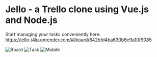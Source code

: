 # Jello - a Trello clone using Vue.js and Node.js

Start managing your tasks conveniently here: <br> https://jello-i4lp.onrender.com/#/board/642bfd4ba630b6e9a10f9085

![Board](https://github.com/OriTeicher/Jello/assets/119428349/e0ce9b83-66d2-4bfe-a808-8774fcba3e87)
![Task](https://github.com/OriTeicher/Jello/assets/119428349/b01db122-0d7d-441b-9c1d-0f22c7faef35)
![Mobile](https://github.com/OriTeicher/Jello/assets/119428349/a6c1a833-ba55-4f49-b273-efb4970fe7ac)
